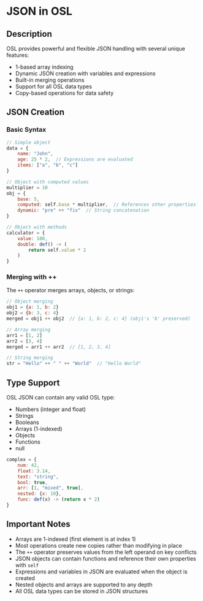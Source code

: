 # JSON in OSL

## Description

OSL provides powerful and flexible JSON handling with several unique features:
- 1-based array indexing
- Dynamic JSON creation with variables and expressions
- Built-in merging operations
- Support for all OSL data types
- Copy-based operations for data safety

## JSON Creation

### Basic Syntax

```javascript
// Simple object
data = {
    name: "John",
    age: 25 * 2,  // Expressions are evaluated
    items: ["a", "b", "c"]
}

// Object with computed values
multiplier = 10
obj = {
    base: 5,
    computed: self.base * multiplier,  // References other properties
    dynamic: "pre" ++ "fix"  // String concatenation
}

// Object with methods
calculator = {
    value: 100,
    double: def() -> (
        return self.value * 2
    )
}
```

### Merging with ++

The `++` operator merges arrays, objects, or strings:

```javascript
// Object merging
obj1 = {a: 1, b: 2}
obj2 = {b: 3, c: 4}
merged = obj1 ++ obj2  // {a: 1, b: 2, c: 4} (obj1's 'b' preserved)

// Array merging
arr1 = [1, 2]
arr2 = [3, 4]
merged = arr1 ++ arr2  // [1, 2, 3, 4]

// String merging
str = "Hello" ++ " " ++ "World"  // "Hello World"
```

## Type Support

OSL JSON can contain any valid OSL type:
- Numbers (integer and float)
- Strings
- Booleans
- Arrays (1-indexed)
- Objects
- Functions
- null

```javascript
complex = {
    num: 42,
    float: 3.14,
    text: "string",
    bool: true,
    arr: [1, "mixed", true],
    nested: {x: 10},
    func: def(x) -> (return x * 2)
}
```

## Important Notes

- Arrays are 1-indexed (first element is at index 1)
- Most operations create new copies rather than modifying in place
- The `++` operator preserves values from the left operand on key conflicts
- JSON objects can contain functions and reference their own properties with `self`
- Expressions and variables in JSON are evaluated when the object is created
- Nested objects and arrays are supported to any depth
- All OSL data types can be stored in JSON structures

